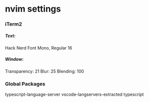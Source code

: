 # nvim settings

### iTerm2

##### Text:
  Hack Nerd Font Mono, Regular 16

##### Window:
  Transparency: 21
  Blur: 25
  Blending: 100

### Global Packages

  typescript-language-server
  vscode-langservers-extracted
  typescript


